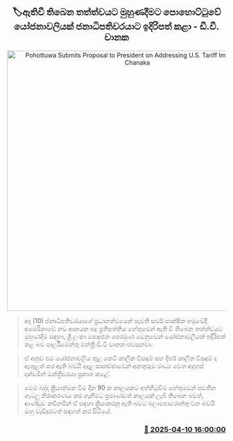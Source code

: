 <p align='center'><b><h2 align='center' title='Pohottuwa Submits Proposal to President on Addressing U.S. Tariff Impact – D.V. Chanaka'>🏷ඇතිවී ත‍ිබෙන තත්ත්වයට මුහුණදීමට පොහොට්ටුවේ යෝජනාවලියක් ජනාධිපතිවරයාට ඉදිරිපත් කළා - ඩී.වී. චානක</h2></b></p>
<p align='center'><img src='https://helakuru.sgp1.cdn.digitaloceanspaces.com/esana/images/lib/dv-chanaka-pmd.jpg' width='600' alt='Pohottuwa Submits Proposal to President on Addressing U.S. Tariff Impact – D.V. Chanaka'></p>

> අද (10) ජනාධිපතිවරයාගේ ප්‍රධානත්වයෙන් පැවති සර්ව පාක්ෂික හමුවේදී අමෙරිකාවේ නව ආනයන බදු ප්‍රතිපත්තිය හේතුවෙන් ඇති වී තිබෙන තත්ත්වයට මුහුණදීම සඳහා, ශ්‍රී ලංකා පොදුජන පෙරමුණ වෙනුවෙන් යෝජනාවලියක් ඉදිරිපත් කළ බව පාර්ලිමේන්තු මන්ත්‍රී ඩී.වී චානක පවසනවා.

> ඒ අනුව එම ‍යෝජනාවලිය තුළ කෙටි කාලීන විසඳුම් සහ දීර්ඝ කාලීන විසඳුම් ද ඇතුළත් කර ඇති බවයි අදාළ සාකච්ඡාවෙන් අනතුරුව මාධ්‍ය වෙත අදහස් දක්වමින් මන්ත්‍රීවරයා ප්‍රකාශ කළේ.

> මෙම බද්ද ක්‍රියාත්මක වීම දින 90 ක කාලයකට අත්හිටුවීම හේතුවෙන් පවතින ගැටලු නිරාකරණය කර ගැනීමට ප්‍රමාණවත් කාලයක් ලැබී තිබෙන බවත්, ආණ්ඩුව කඩිනමින් ඒ සඳහා ක්‍රියාකරනු ඇති බවට බලාපොරොත්තු වන බවයි ඔහු වැඩිදුරටත් සඳහන් කර සිටියේ.



<h3 align='right'><a href='https://www.helakuru.lk/esana/p/109163/'>📅 2025-04-10 16:00:00</a></h3>
